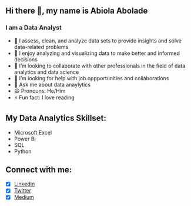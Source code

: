 ## Hi there 👋, my name is Abiola Abolade
### I am a Data Analyst

- 🔭 I assess, clean, and analyze data sets to provide insights and solve data-related problems
- 🌱 I enjoy analyzing and visualizing data to make better and informed decisions
- 👯 I’m looking to collaborate with other professionals in the field of data analytics and data science
- 🤔 I’m looking for help with job oppportunities and collaborations
- 💬 Ask me about data anaylytics
- 😄 Pronouns: He/Him
- ⚡ Fun fact: I love reading 

## My Data Analytics Skillset:
- Microsoft Excel
- Power Bi
- SQL
- Python

## Connect with me:
- [x] [LinkedIn](https://www.linkedin.com/in/abolade-s-abiola-13763418b/) 
- [x] [Twitter](https://twitter.com/BiolaBolade)
- [x] [Medium](https://medium.com/@abiolaabolade1)
